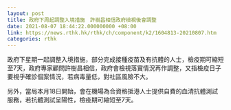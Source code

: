 ```yaml
---
layout: post
title: 政府下周起調整入境措施　許樹昌相信政府檢視後會調整
date: 2021-08-07 18:44:22.000000000 +08:00
link: https://news.rthk.hk/rthk/ch/component/k2/1604813-20210807.htm
categories: rthk
---
```


政府下星期一起調整入境措施，部分完成接種疫苗及有抗體的人士，檢疫期可縮短至7天，政府專家顧問許樹昌相信，政府會檢視落實情況再作調整，又指檢疫日子要視乎確診個案情況，若病毒量低，對社區風險不大。

另外，當局本月18日開始，會在機場為合資格抵港人士提供自費的血清抗體測試服務，若抗體測試呈陽性，檢疫期可縮短至7天。

